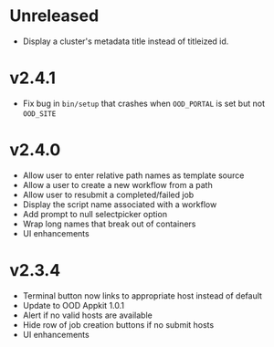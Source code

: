 # Unreleased

* Display a cluster's metadata title instead of titleized id.

# v2.4.1

* Fix bug in `bin/setup` that crashes when `OOD_PORTAL` is set but not
  `OOD_SITE`

# v2.4.0

* Allow user to enter relative path names as template source
* Allow a user to create a new workflow from a path
* Allow user to resubmit a completed/failed job
* Display the script name associated with a workflow
* Add prompt to null selectpicker option
* Wrap long names that break out of containers
* UI enhancements

# v2.3.4

* Terminal button now links to appropriate host instead of default
* Update to OOD Appkit 1.0.1
* Alert if no valid hosts are available
* Hide row of job creation buttons if no submit hosts
* UI enhancements
